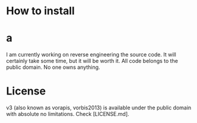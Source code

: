 # How to install

# a
I am currently working on reverse engineering the source code. It will certainly take some time, but it will be worth it. All code belongs to the public domain. No one owns anything.

# License
v3 (also known as vorapis, vorbis2013) is available under the public domain with absolute no limitations.
Check [LICENSE.md].
